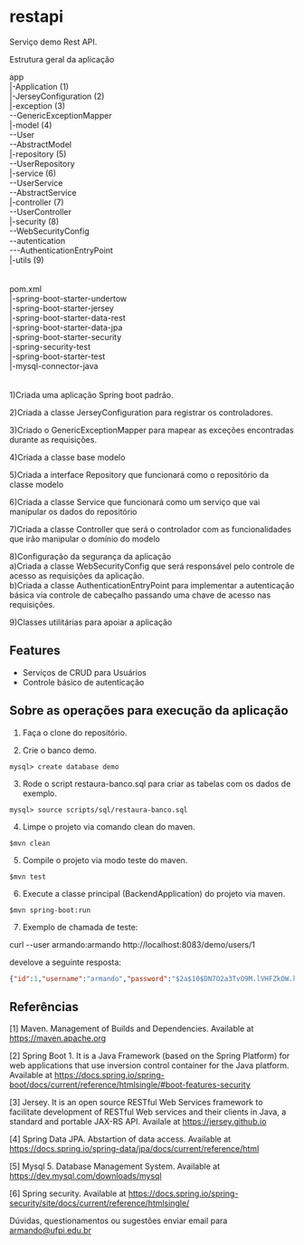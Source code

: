 # restapi
Serviço demo Rest API. 

Estrutura geral da aplicação

app <br/>
|-Application (1) <br/>
|-JerseyConfiguration (2) <br/>
|-exception (3) <br/>
	--GenericExceptionMapper <br/>
|-model (4) <br/>
	--User <br/>
	--AbstractModel <br/>
|-repository (5) <br/>
	--UserRepository <br/>
|-service (6) <br/>
	--UserService <br/>
	--AbstractService <br/>
|-controller (7) <br/>
	--UserController <br/>
|-security (8) <br/>
	--WebSecurityConfig <br/>
	--autentication <br/>
		---AuthenticationEntryPoint <br/>
|-utils (9) <br/>
<br/>
<br>
pom.xml <br/> 
|-spring-boot-starter-undertow <br/>
|-spring-boot-starter-jersey <br/>
|-spring-boot-starter-data-rest <br/>
|-spring-boot-starter-data-jpa <br/>
|-spring-boot-starter-security <br/>
|-spring-security-test <br/>
|-spring-boot-starter-test <br/>
|-mysql-connector-java <br/>
<br/>
<br/>
1)Criada uma aplicação Spring boot padrão.

2)Criada a classe JerseyConfiguration para registrar os controladores.

3)Criado o GenericExceptionMapper para mapear as exceções encontradas durante as requisições.

4)Criada a classe base modelo

5)Criada a interface Repository que funcionará como o repositório da classe modelo

6)Criada a classe Service que funcionará como um serviço que vai manipular os dados do repositório

7)Criada a classe Controller que será o controlador com as funcionalidades que irão manipular o domínio do modelo

8)Configuração da segurança da aplicação <br/>
a)Criada a classe WebSecurityConfig que será responsável pelo controle de acesso as requisições da aplicação. <br/>
b)Criada a classe AuthenticationEntryPoint para implementar a autenticação básica via controle de cabeçalho passando uma chave de acesso nas requisições. <br/>

9)Classes utilitárias para apoiar a aplicação

Features
---

* Serviços de CRUD para Usuários
* Controle básico de autenticação

Sobre as operações para execução da aplicação
---

1. Faça o clone do repositório.

2. Crie o banco demo.
```
mysql> create database demo
```

3. Rode o script restaura-banco.sql para criar as tabelas com os dados de exemplo.
```
mysql> source scripts/sql/restaura-banco.sql
```

4. Limpe o projeto via comando clean do maven.
```
$mvn clean
```

5. Compile o projeto via modo teste do maven. 
```
$mvn test
```

6. Execute a classe principal (BackendApplication) do projeto via maven. 
```
$mvn spring-boot:run
```

7. Exemplo de chamada de teste:

curl --user armando:armando http://localhost:8083/demo/users/1

develove a seguinte resposta:

```json
{"id":1,"username":"armando","password":"$2a$10$DN7O2a3TvO9M.lVHFZkOW.k395HX.OLNYE3dq2uXZ92P/2YwyXVM6","enabled":true,"email":"armando@ufpi.edu.br","latitude":0.0,"longitude":0.0,"roles":[{"nome":"ROLE_ADMIN","authority":"ROLE_ADMIN"}],"name":null,"amountOfFriends":1,"authorities":[{"nome":"ROLE_ADMIN","authority":"ROLE_ADMIN"}],"accountNonExpired":true,"accountNonLocked":true,"credentialsNonExpired":true}
```

Referências
---

[1] Maven. Management of Builds and Dependencies. Available at https://maven.apache.org

[2] Spring Boot 1. It is a Java Framework (based on the Spring Platform) for web applications that use inversion control container for the Java platform. Available at https://docs.spring.io/spring-boot/docs/current/reference/htmlsingle/#boot-features-security

[3] Jersey. It is an open source RESTful Web Services framework to facilitate development of RESTful Web services and their clients in Java, a standard and portable JAX-RS API. Availale at https://jersey.github.io 

[4] Spring Data JPA. Abstartion of data access. Available at https://docs.spring.io/spring-data/jpa/docs/current/reference/html

[5] Mysql 5. Database Management System. Available at https://dev.mysql.com/downloads/mysql

[6] Spring security. Available at https://docs.spring.io/spring-security/site/docs/current/reference/htmlsingle/

Dúvidas, questionamentos ou sugestões enviar email para armando@ufpi.edu.br

